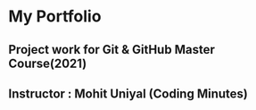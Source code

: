 # My Portfolio

## Project work for Git & GitHub Master Course(2021)

## Instructor : Mohit Uniyal (Coding Minutes)
